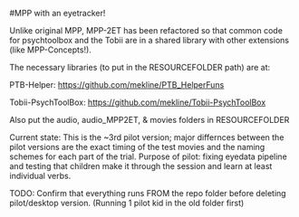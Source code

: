 #MPP with an eyetracker!

Unlike original MPP, MPP-2ET has been refactored so that common code for psychtoolbox and the Tobii are in a shared library with other extensions (like MPP-Concepts!). 

The necessary libraries (to put in the RESOURCEFOLDER path) are at:

PTB-Helper: https://github.com/mekline/PTB_HelperFuns

Tobii-PsychToolBox: https://github.com/mekline/Tobii-PsychToolBox

Also put the audio, audio_MPP2ET, & movies folders in RESOURCEFOLDER

Current state: This is the ~3rd pilot version; major differnces between the pilot versions are the exact timing of the test movies and the naming schemes for each part of the trial. Purpose of pilot: fixing eyedata pipeline and testing that children make it through the session and learn at least individual verbs.

TODO: Confirm that everything runs FROM the repo folder before deleting pilot/desktop version. (Running 1 pilot kid in the old folder first)



